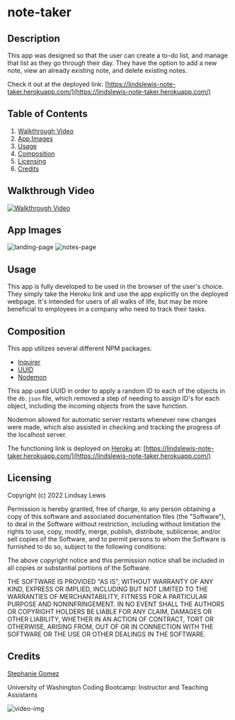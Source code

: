 # note-taker

## Description
This app was designed so that the user can create a to-do list, and manage that list as they go through their day. They have the option to add a new note, view an already existing note, and delete existing notes. 

Check it out at the deployed link: 
[https://lindslewis-note-taker.herokuapp.com/](https://lindslewis-note-taker.herokuapp.com/)

## Table of Contents
1. [Walkthrough Video](#walkthrough-video)
2. [App Images](#app-images)
3. [Usage](#usage)
4. [Composition](#composition)
6. [Licensing](#licensing)
7. [Credits](#credits)

## Walkthrough Video

[![Walkthrough Video]({https://user-images.githubusercontent.com/104105172/180899226-05bd7689-1781-45d6-aad4-73aa8dfce571.jpg})]({https://drive.google.com/file/d/1YIpyBI-ZQjjuZoXWgXTDkYKjjyW-TBU5/view?usp=sharing})

## App Images
![landing-page](https://user-images.githubusercontent.com/104105172/180899192-be7d2546-3a37-4ea2-8eaf-3431c73ea85e.jpg)
![notes-page](https://user-images.githubusercontent.com/104105172/180899208-6a740ad0-d28f-4b16-ad3d-2cde81194b0b.jpg)

## Usage
This app is fully developed to be used in the browser of the user's choice. They simply take the Heroku link and use the app explicitly on the deployed webpage. It's intended for users of all walks of life, but may be more beneficial to employees in a company who need to track their tasks.

## Composition
This app utilizes several different NPM packages:
- [Inquirer](https://www.npmjs.com/package/inquirer)
- [UUID](https://www.npmjs.com/package/uuid)
- [Nodemon](https://www.npmjs.com/package/nodemon)

This app used UUID in order to apply a random ID to each of the objects in the `db.json` file, which removed a step of needing to assign ID's for each object, including the incoming objects from the save function. 

Nodemon allowed for automatic server restarts whenever new changes were made, which also assisted in checking and tracking the progress of the localhost server. 

The functioning link is deployed on [Heroku](https://www.heroku.com/what) at: 
[https://lindslewis-note-taker.herokuapp.com/](https://lindslewis-note-taker.herokuapp.com/)

## Licensing

Copyright (c) 2022 Lindsay Lewis

Permission is hereby granted, free of charge, to any person obtaining a copy of this software and associated documentation files (the "Software"), to deal in the Software without restriction, including without limitation the rights to use, copy, modify, merge, publish, distribute, sublicense, and/or sell copies of the Software, and to permit persons to whom the Software is furnished to do so, subject to the following conditions:

The above copyright notice and this permission notice shall be included in all copies or substantial portions of the Software.

THE SOFTWARE IS PROVIDED "AS IS", WITHOUT WARRANTY OF ANY KIND, EXPRESS OR IMPLIED, INCLUDING BUT NOT LIMITED TO THE WARRANTIES OF MERCHANTABILITY, FITNESS FOR A PARTICULAR PURPOSE AND NONINFRINGEMENT. IN NO EVENT SHALL THE AUTHORS OR COPYRIGHT HOLDERS BE LIABLE FOR ANY CLAIM, DAMAGES OR OTHER LIABILITY, WHETHER IN AN ACTION OF CONTRACT, TORT OR OTHERWISE, ARISING FROM, OUT OF OR IN CONNECTION WITH THE SOFTWARE OR THE USE OR OTHER DEALINGS IN THE SOFTWARE.

## Credits

[Stephanie Gomez](https://github.com/smariagomez)

University of Washington Coding Bootcamp: 
Instructor and Teaching Assistants



![video-img](https://user-images.githubusercontent.com/104105172/180899226-05bd7689-1781-45d6-aad4-73aa8dfce571.jpg)
